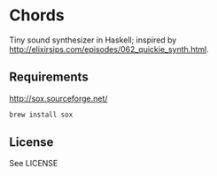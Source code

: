 # Chords

Tiny sound synthesizer in Haskell; inspired by http://elixirsips.com/episodes/062_quickie_synth.html.

## Requirements

http://sox.sourceforge.net/


```sh
brew install sox
```

## License

See LICENSE
